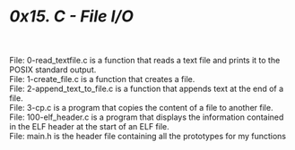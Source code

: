 # *0x15. C - File I/O*
<br>
<br>
File: 0-read_textfile.c is a function that reads a text file and prints it to the POSIX standard output.
<br>
File: 1-create_file.c is  a function that creates a file.
<br>
File: 2-append_text_to_file.c is a function that appends text at the end of a file.
<br>
File: 3-cp.c is a program that copies the content of a file to another file.
<br>
File: 100-elf_header.c is  a program that displays the information contained in the ELF header at the start of an ELF file.
<br>
File: main.h is the header file containing all the prototypes for my functions